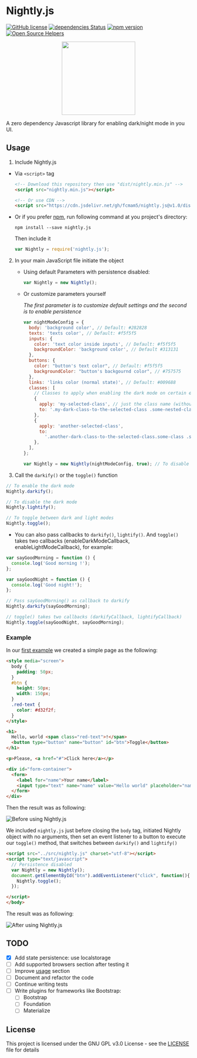 # Nightly.js

[![GitHub license](https://img.shields.io/github/license/Fcmam5/nightly.js.svg)](https://github.com/Fcmam5/nightly.js/blob/master/LICENSE)
[![dependencies Status](https://david-dm.org/Fcmam5/nightly.js/status.png)](https://github.com/Fcmam5/nightly.js)
[![npm version](https://badge.fury.io/js/nightly.js.png)](https://www.npmjs.com/package/nightly.js)
[![Open Source Helpers](https://www.codetriage.com/fcmam5/nightly.js/badges/users.svg)](https://www.codetriage.com/fcmam5/nightly.js)

<p align="center">
<img width="200" height="200" src="./docs/logo.png">
</p>

A zero dependency Javascript library for enabling dark/night mode in you UI.

## Usage

1. Include Nightly.js

- Via `<script>` tag

  ```html
  <!-- Download this repository then use "dist/nightly.min.js" -->
  <script src="nightly.min.js"></script>

  <!-- Or use CDN -->
  <script src="https://cdn.jsdelivr.net/gh/fcmam5/nightly.js@v1.0/dist/nightly.min.js"></script>
  ```

- Or if you prefer [npm](https://www.npmjs.com/package/nightly.js), run following command at you project's directory:

  ```
  npm install --save nightly.js
  ```

  Then include it

  ```javascript
  var Nightly = require('nightly.js');
  ```

2. In your main JavaScript file initiate the object

   - Using default Parameters with persistence disabled:

     ```javascript
     var Nightly = new Nightly();
     ```

   - Or customize parameters yourself

     _The first parameter is to customize default settings and the second is to enable persistence_

     ```javascript
     var nightModeConfig = {
       body: 'background color', // Default: #282828
       texts: 'texts color', // Default: #f5f5f5
       inputs: {
         color: 'text color inside inputs', // Default: #f5f5f5
         backgroundColor: 'background color', // Default #313131
       },
       buttons: {
         color: "button's text color", // Default: #f5f5f5
         backgroundColor: "button's backgournd color", // #757575
       },
       links: 'links color (normal state)', // Default: #009688
       classes: [
         // Classes to apply when enabling the dark mode on certain elements
         {
           apply: 'my-selected-class', // just the class name (without the .)
           to: '.my-dark-class-to-the-selected-class .some-nested-class', // uses querySelectorAll
         },
         {
           apply: 'another-selected-class',
           to:
             '.another-dark-class-to-the-selected-class.some-class .some-nested-class',
         },
       ],
     };

     var Nightly = new Nightly(nightModeConfig, true); // To disable persistence, set false instead of true
     ```

3. Call the `darkify()` or the `toggle()` function

```javascript
// To enable the dark mode
Nightly.darkify();

// To disable the dark mode
Nightly.lightify();

// To toggle between dark and light modes
Nightly.toggle();
```

- You can also pass callbacks to `darkify()`, `lightify()`. And `toggle()` takes two callbacks (enableDarkModeCallback, enableLightModeCallback), for example:

```javascript
var sayGoodMorning = function () {
  console.log('Good morning !');
};

var sayGoodNight = function () {
  console.log('Good night!');
};

// Pass sayGoodMorning() as callback to darkify
Nightly.darkify(sayGoodMorning);

// toggle() takes two callbacks (darkifyCallback, lightifyCallback)
Nightly.toggle(sayGoodNight, sayGoodMorning);
```

### Example

In our [first example](./examples/plain-markup.html) we created a simple page as the following:

```html
<style media="screen">
  body {
    padding: 50px;
  }
  #btn {
    height: 50px;
    width: 150px;
  }
  .red-text {
    color: #d32f2f;
  }
</style>

<h1>
  Hello, world <span class="red-text">!</span>
  <button type="button" name="button" id="btn">Toggle</button>
</h1>

<p>Please, <a href="#">Click here</a></p>

<div id="form-container">
  <form>
    <label for="name">Your name</label>
    <input type="text" name="name" value="Hello world" placeholder="name" />
  </form>
</div>
```

Then the result was as following:

![Before using Nightly.js](https://i.imgur.com/SFcqS3E.png 'Before using Nightly.js')

We included `nightly.js` just before closing the `body` tag, initiated Nightly object with no arguments,
then set an event listener to a button to execute our `toggle()` method, that switches between `darkify()` and `lightify()`

```html
<script src="../src/nightly.js" charset="utf-8"></script>
<script type="text/javascript">
  // Persistence disabled
  var Nightly = new Nightly();
  document.getElementById("btn").addEventListener("click", function(){
    Nightly.toggle();
  });

</script>
</body>
```

The result was as following:

![After using Nightly.js](https://i.imgur.com/uGHUsL0.png 'After using Nightly.js')

## TODO

- [x] Add state persistence: use localstorage
- [ ] Add supported browsers section after testing it
- [ ] Improve [usage](#usage) section
- [ ] Document and refactor the code
- [ ] Continue writing tests
- [ ] Write plugins for frameworks like Bootstrap:
    - [ ] Bootstrap
    - [ ] Foundation
    - [ ] Materialize

## License

This project is licensed under the GNU GPL v3.0 License - see the [LICENSE](./LICENSE) file for details
